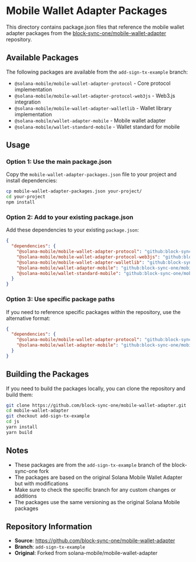 # Mobile Wallet Adapter Packages

This directory contains package.json files that reference the mobile wallet adapter packages from the [block-sync-one/mobile-wallet-adapter](https://github.com/block-sync-one/mobile-wallet-adapter/tree/add-sign-tx-example) repository.

## Available Packages

The following packages are available from the `add-sign-tx-example` branch:

- `@solana-mobile/mobile-wallet-adapter-protocol` - Core protocol implementation
- `@solana-mobile/mobile-wallet-adapter-protocol-web3js` - Web3.js integration
- `@solana-mobile/mobile-wallet-adapter-walletlib` - Wallet library implementation
- `@solana-mobile/wallet-adapter-mobile` - Mobile wallet adapter
- `@solana-mobile/wallet-standard-mobile` - Wallet standard for mobile

## Usage

### Option 1: Use the main package.json

Copy the `mobile-wallet-adapter-packages.json` file to your project and install dependencies:

```bash
cp mobile-wallet-adapter-packages.json your-project/
cd your-project
npm install
```

### Option 2: Add to your existing package.json

Add these dependencies to your existing `package.json`:

```json
{
  "dependencies": {
    "@solana-mobile/mobile-wallet-adapter-protocol": "github:block-sync-one/mobile-wallet-adapter#add-sign-tx-example",
    "@solana-mobile/mobile-wallet-adapter-protocol-web3js": "github:block-sync-one/mobile-wallet-adapter#add-sign-tx-example",
    "@solana-mobile/mobile-wallet-adapter-walletlib": "github:block-sync-one/mobile-wallet-adapter#add-sign-tx-example",
    "@solana-mobile/wallet-adapter-mobile": "github:block-sync-one/mobile-wallet-adapter#add-sign-tx-example",
    "@solana-mobile/wallet-standard-mobile": "github:block-sync-one/mobile-wallet-adapter#add-sign-tx-example"
  }
}
```

### Option 3: Use specific package paths

If you need to reference specific packages within the repository, use the alternative format:

```json
{
  "dependencies": {
    "@solana-mobile/mobile-wallet-adapter-protocol": "github:block-sync-one/mobile-wallet-adapter#add-sign-tx-example:js/packages/mobile-wallet-adapter-protocol",
    "@solana-mobile/wallet-adapter-mobile": "github:block-sync-one/mobile-wallet-adapter#add-sign-tx-example:js/packages/wallet-adapter-mobile"
  }
}
```

## Building the Packages

If you need to build the packages locally, you can clone the repository and build them:

```bash
git clone https://github.com/block-sync-one/mobile-wallet-adapter.git
cd mobile-wallet-adapter
git checkout add-sign-tx-example
cd js
yarn install
yarn build
```

## Notes

- These packages are from the `add-sign-tx-example` branch of the block-sync-one fork
- The packages are based on the original Solana Mobile Wallet Adapter but with modifications
- Make sure to check the specific branch for any custom changes or additions
- The packages use the same versioning as the original Solana Mobile packages

## Repository Information

- **Source**: https://github.com/block-sync-one/mobile-wallet-adapter
- **Branch**: `add-sign-tx-example`
- **Original**: Forked from solana-mobile/mobile-wallet-adapter 